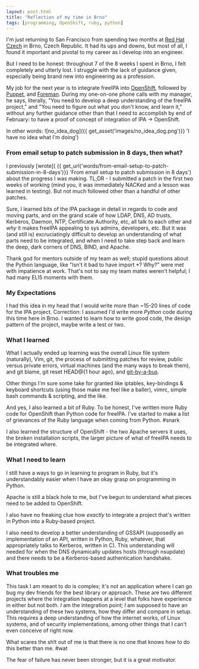 ```yaml
---
layout: post.html
title: "Reflection of my time in Brno"
tags: [programming, OpenShift, ruby, python]
---
```


I'm just returning to San Francisco from spending two months at [Red Hat Czech][map] in Brno, Czech Republic. It had its ups and downs, but most of all, I found it important and pivotal to my career as I develop into an engineer.

But I need to be honest: throughout 7 of the 8 weeks I spent in Brno, I felt completely and utterly lost. I struggle with the lack of guidance given, especially being brand new into engineering as a profession.  

My job for the next year is to integrate freeIPA into [OpenShift][OpenShift], followed by [Puppet][Puppet], and [Foreman][Foreman]. During my one-on-one phone calls with my manager, he says, literally, "You need to develop a deep understanding of the freeIPA project," and "You need to figure out what you don't know, and learn it," without any further guidance other than that I need to accomplish by end of February: to have a proof of concept of integration of IPA -> OpenShift.

In other words: ![no_idea_dog]({{ get_asset('images/no_idea_dog.png')}} 'I have no idea what I'm doing')

### From email setup to patch submission in 8 days, then what?

I previously [wrote]( {{ get_url('words/from-email-setup-to-patch-submission-in-8-days')}} 'From email setup to patch submission in 8 days') about the progress I was making.  TL;DR - I submitted a patch in the first two weeks of working (mind you, it was immediately NACKed and a lesson was learned in testing).  But not much followed other than a handful of other patches. 

Sure, I learned bits of the IPA package in detail in regards to code and moving parts, and on the grand scale of how LDAP, DNS, AD trusts, Kerberos, Daemon, NTP, Certificate Authority, etc, all talk to each other and _why_ it makes freeIPA appealing to sys admins, developers, etc. But it was (and still is) excruciatingly difficult to develop an understanding of what parts need to be integrated, and when I need to take step back and learn the deep, dark corners of DNS, BIND, and Apache. 

Thank god for mentors outside of my team as well; stupid questions about the Python language, like "Isn't it bad to have import *? Why?" were met with impatience at work. That's not to say my team mates weren't helpful; I had many ELI5 moments with them.

### My Expectations

I had this idea in my head that I would write more than ~15-20 lines of code for the IPA project. Correction: I assumed I'd write more _Python_ code during this time here in Brno. I wanted to learn how to write good code, the design pattern of the project, maybe write a test or two.

### What I learned

What I actually ended up learning was the overall Linux file system (naturally), Vim, git, the process of submitting patches for review, public versus private errors, virtual machines (and the many ways to break them), and git blame, git reset HEAD@{1 hour ago}, and [git-by-a-bus][git]. 

Other things I'm sure some take for granted like iptables, key-bindings & keyboard shortcuts (using those make me feel like a baller), vimrc, simple bash commands & scripting, and the like.

And yes, I also learned a bit of Ruby. To be honest, I've written more Ruby code for OpenShift than Python code for freeIPA. I've started to make a list of grievances of the Ruby language when coming from Python. #snark

I also learned the structure of OpenShift - the two Apache servers it uses, the broken installation scripts, the larger picture of what of freeIPA needs to be integrated where.

### What I need to learn

I still have a ways to go in learning to program in Ruby, but it's understandably easier when I have an okay grasp on programming in Python.

Apache is still a black hole to me, but I've begun to understand what pieces need to be added to OpenShift.

I also have no freaking clue how _exactly_ to integrate a project that's written in Python into a Ruby-based project.

I also need to develop a better understanding of GSSAPI (supposedly an implementation of an API, written in Python, Ruby, whatever, that appropriately talks to Kerberos, written in C). This understanding will needed for when the DNS dynamically updates hosts (through nsupdate) and there needs to be a Kerberos-based authentication handshake.

### What troubles me

This task I am meant to do is complex; it's not an application where I can go bug my dev friends for the best library or approach. These are two different projects where the integration happens at a level that folks have experience in either but not both. *I* am the integration point; *I* am supposed to have an understanding of these two systems, how they differ and compare in setup. This requires a deep understanding of how the internet works, of Linux systems, and of security implementations, among other things that I can't even conceive of right now.

What scares the sh!t out of me is that there is no one that knows how to do this better than me. #wat 

The fear of failure has never been stronger, but it is a great motivator.


[map]: https://maps.google.com/maps?q=red+hat+czech&ll=49.226623,16.581266&spn=0.007875,0.017424&hq=red+hat+czech&t=m&z=16&iwloc=A "Red Hat Czech"
[OpenShift]: http://openshift.rhc.com "OpenShift"
[Puppet]: http://puppetlabs.com/ "Puppet"
[Foreman]: http://theforeman.org/ "Foreman"
[git]: https://github.com/tomheon/git_by_a_bus "Git by a Bus"
